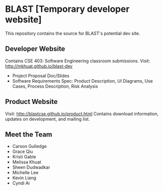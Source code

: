 # BLAST [Temporary developer website]

This repository contains the source for BLAST's potential dev site.

## Developer Website
Contains CSE 403: Software Engineering classroom submissions.
Visit: http://mkhuat.github.io/blast-dev
- Project Proposal Doc/Slides
- Software Requirements Spec: Product Description, UI Diagrams, Use Cases, Process Description, Risk Analysis

## Product Website
Visit: http://blastcse.github.io/product.html
Contains download information, updates on development, and mailing list.

## Meet the Team
- Carson Gulledge
- Grace Qiu
- Kristi Gable
- Melissa Khuat
- Sheen Dudwadkar
- Michelle Lee
- Kevin Liang
- Cyndi Ai
